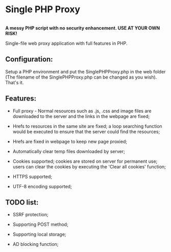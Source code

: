 # Single PHP Proxy

<a href="https://imgur.com/c6ZC7fL"><img src="https://i.imgur.com/c6ZC7fL.png" title="" alt="" /></a>

**A messy PHP script with no security enhancement. USE AT YOUR OWN RISK!**

Single-file web proxy application with full features in PHP.

## Configuration:

Setup a PHP environment and put the SinglePHPProxy.php in the web folder (The filename of the SinglePHPProxy.php can be changed as you wish). That's it.

## Features:

- Full proxy - Normal resources such as .js, .css and image files are downloaded to the server and the links in the webpage are fixed;

- Hrefs to resources in the same site are fixed; a loop searching function would be executed to ensure that the server could find the resources;

- Hrefs are fixed in webpage to keep new page proxied;

- Automatically clear temp files downloaded by server;

- Cookies supported; cookies are stored on server for permanent use; users can clear the cookies by executing the 'Clear all cookies' function;

- HTTPS supported;

- UTF-8 encoding supported;

## TODO list:

- SSRF protection;

- Supporting POST method;

- Supporting local storage;

- AD blocking function;
